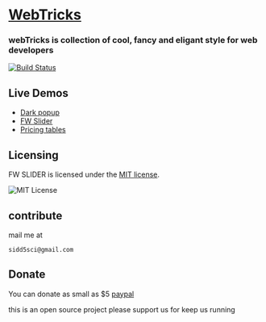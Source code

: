 
# [WebTricks](https://sidd5sci.github.io/webtricks/)

### webTricks is collection of cool, fancy and eligant style for web developers

[![Build Status](https://travis-ci.org/tommyod/KDEpy.svg?branch=master)](https://travis-ci.org/tommyod/KDEpy)
## Live Demos

* [Dark popup](https://sidd5sci.github.io/webtricks/popup.html)
* [FW Slider](https://sidd5sci.github.io/fw_slider/)
* [Pricing tables](https://sidd5sci.github.io/webtricks/pricing-table.html)


## Licensing

FW SLIDER is licensed under the [MIT license](LICENSE).

![MIT License](https://danielmiessler.com/images/mitlicense.png)


## contribute
mail me at 
```
sidd5sci@gmail.com
```
## Donate 
You can donate as small as $5 
[paypal](https://paypal.me/learnkevin) 

this is an open source project please support us for keep us running 
